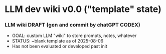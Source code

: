 # LLM dev wiki v0.0 ("template" state) 

### LLM wiki DRAFT (gen and commit by chatGPT CODEX)


- GOAL: custom LLM "wiki" to store prompts, notes, whatever
- STATUS: ~blank template as of 2025-08-06
- Has not been evaluated or developed past init
